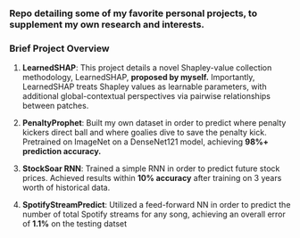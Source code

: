 ### Repo detailing some of my favorite personal projects, to supplement my own research and interests.

### Brief Project Overview

1. **LearnedSHAP**: This project details a novel Shapley-value collection methodology, LearnedSHAP, **proposed by myself.** Importantly, LearnedSHAP treats Shapley values as learnable parameters, with additional global-contextual perspectives via pairwise relationships between patches.

2. **PenaltyProphet**: Built my own dataset in order to predict where penalty kickers direct ball and where goalies dive to save the penalty kick. Pretrained on ImageNet on a DenseNet121 model, achieving **98%+ prediction accuracy.**

3. **StockSoar RNN**: Trained a simple RNN in order to predict future stock prices. Achieved results within **10% accuracy** after training on 3 years worth of historical data.

4. **SpotifyStreamPredict**: Utilized a feed-forward NN in order to predict the number of total Spotify streams for any song, achieving an overall error of **1.1%** on the testing datset